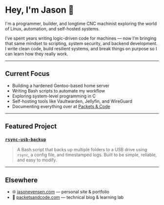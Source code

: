 # Hey, I'm Jason 👋

I'm a programmer, builder, and longtime CNC machinist exploring the world of Linux, automation, and self-hosted systems.

I’ve spent years writing logic-driven code for machines — now I’m bringing that same mindset to scripting, system security, and backend development. I write clean code, build resilient systems, and break things on purpose so I can learn how they really work.

---

## Current Focus

- Building a hardened Gentoo-based home server
- Writing Bash scripts to automate my workflow
- Exploring system-level programming in C
- Self-hosting tools like Vaultwarden, Jellyfin, and WireGuard
- Documenting everything over at [Packets & Code](https://packetsandcode.com)

---

## Featured Project

### [`rsync-usb-backup`](https://github.com/jasonevensen/rsync-usb-backup)

> A Bash script that backs up multiple folders to a USB drive using `rsync`, a config file, and timestamped logs. Built to be simple, reliable, and easy to modify.

---

## Elsewhere

- 🌐 [jasonevensen.com](https://jasonevensen.com) — personal site & portfolio
- 📝 [packetsandcode.com](https://packetsandcode.com) — technical blog & learning lab
